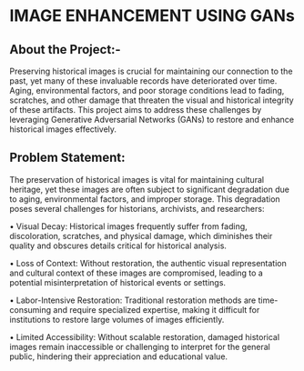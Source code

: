 # IMAGE ENHANCEMENT USING GANs

## About the Project:-

Preserving historical images is crucial for maintaining our connection to the past, yet many of these invaluable records have deteriorated over time. Aging, environmental factors, and poor storage conditions lead to fading, scratches, and other damage that threaten the visual and historical integrity of these artifacts. This project aims to address these challenges by leveraging Generative Adversarial Networks (GANs) to restore and enhance historical images effectively.


## Problem Statement:

The preservation of historical images is vital for maintaining cultural heritage, yet these images are often subject to significant degradation due to aging, environmental factors, and improper storage. This degradation poses several challenges for historians, archivists, and researchers:

• Visual Decay: Historical images frequently suffer from fading, discoloration, scratches, and physical damage, which diminishes their quality and obscures details critical for historical analysis.

• Loss of Context: Without restoration, the authentic visual representation and cultural context of these images are compromised, leading to a potential misinterpretation of historical events or settings.

• Labor-Intensive Restoration: Traditional restoration methods are time-consuming and require specialized expertise, making it difficult for institutions to restore large volumes of images efficiently.

• Limited Accessibility: Without scalable restoration, damaged historical images remain inaccessible or challenging to interpret for the general public, hindering their appreciation and educational value.
